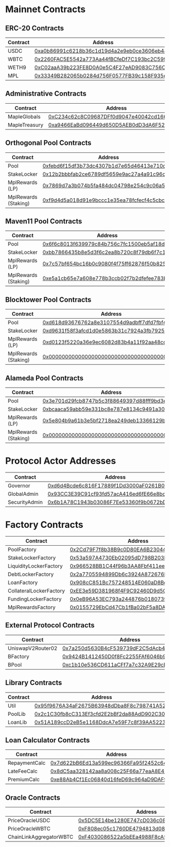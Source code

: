 # Mainnet Contracts

## ERC-20 Contracts

| Contract | Address |
| -------- | ------- |
| USDC  | [0xa0b86991c6218b36c1d19d4a2e9eb0ce3606eb48](https://etherscan.io/address/0xa0b86991c6218b36c1d19d4a2e9eb0ce3606eb48) |
| WBTC  | [0x2260FAC5E5542a773Aa44fBCfeDf7C193bc2C599](https://etherscan.io/address/0x2260FAC5E5542a773Aa44fBCfeDf7C193bc2C599) |
| WETH9 | [0xC02aaA39b223FE8D0A0e5C4F27eAD9083C756Cc2](https://etherscan.io/address/0xC02aaA39b223FE8D0A0e5C4F27eAD9083C756Cc2) |
| MPL   | [0x33349B282065b0284d756F0577FB39c158F935e6](https://etherscan.io/address/0x33349B282065b0284d756F0577FB39c158F935e6) |

## Administrative Contracts

| Contract | Address |
| -------- | ------- |
| MapleGlobals      | [0xC234c62c8C09687DFf0d9047e40042cd166F3600](https://etherscan.io/address/0xC234c62c8C09687DFf0d9047e40042cd166F3600) |
| MapleTreasury     | [0xa9466EaBd096449d650D5AEB0dD3dA6F52FD0B19](https://etherscan.io/address/0xa9466EaBd096449d650D5AEB0dD3dA6F52FD0B19) |

## Orthogonal Pool Contracts

| Contract | Address |
| -------- | ------- |
| Pool                 | [0xfebd6f15df3b73dc4307b1d7e65d46413e710c27](https://etherscan.io/address/0xfebd6f15df3b73dc4307b1d7e65d46413e710c27) |
| StakeLocker          | [0x12b2bbbfab2ce6789df5659e9ac27a4a91c96c5c](https://etherscan.io/address/0x12b2bbbfab2ce6789df5659e9ac27a4a91c96c5c) |
| MplRewards (LP)      | [0x7869d7a3b074b5fa484dc04798e254c9c06a5e90](https://etherscan.io/address/0x7869d7a3b074b5fa484dc04798e254c9c06a5e90) |
| MplRewards (Staking) | [0xf9d4d5a018d91e9bccc1e35ea78fcfecf4c5cbca](https://etherscan.io/address/0xf9d4d5a018d91e9bccc1e35ea78fcfecf4c5cbca) |

## Maven11 Pool Contracts

| Contract | Address |
| -------- | ------- |
| Pool                 | [0x6f6c8013f639979c84b756c7fc1500eb5af18dc4](https://etherscan.io/address/0x6f6c8013f639979c84b756c7fc1500eb5af18dc4) |
| StakeLocker          | [0xbb7866435b8e5d3f6c2ea8b720c8f79db6f7c1b4](https://etherscan.io/address/0xbb7866435b8e5d3f6c2ea8b720c8f79db6f7c1b4) |
| MplRewards (LP)      | [0x7c57bf654bc16b0c9080f4f75ff62876f50b8259](https://etherscan.io/address/0x7c57bf654bc16b0c9080f4f75ff62876f50b8259) |
| MplRewards (Staking) | [0xe5a1cb65e7a608e778b3ccb02f7b2dfefee783b4](https://etherscan.io/address/0xe5a1cb65e7a608e778b3ccb02f7b2dfefee783b4) |

## Blocktower Pool Contracts

| Contract | Address |
| -------- | ------- |
| Pool                 | [0xd618d93676762a8e3107554d9adbff7dfd7fbf47](https://etherscan.io/address/0xd618d93676762a8e3107554d9adbff7dfd7fbf47) |
| StakeLocker          | [0xd9631f58f3afcd1d0e5863b31c7924a3fb79253d](https://etherscan.io/address/0xd9631f58f3afcd1d0e5863b31c7924a3fb79253d) |
| MplRewards (LP)      | [0xd0123f5220a36e9ec6082d83b4a11f92aa48ccd0](https://etherscan.io/address/0xd0123f5220a36e9ec6082d83b4a11f92aa48ccd0) |
| MplRewards (Staking) | [0x0000000000000000000000000000000000000000](https://etherscan.io/address/0x0000000000000000000000000000000000000000) |

## Alameda Pool Contracts

| Contract | Address |
| -------- | ------- |
| Pool                 | [0x3e701d29fcb8747b5c3f88649397d88fff9bd3e9](https://etherscan.io/address/0x3e701d29fcb8747b5c3f88649397d88fff9bd3e9) |
| StakeLocker          | [0xbcaaca59abb59e331bc8e787e8134c9491a30766](https://etherscan.io/address/0xbcaaca59abb59e331bc8e787e8134c9491a30766) |
| MplRewards (LP)      | [0x5e804b9a61b3e5bf2718ea249deb13366129b7de](https://etherscan.io/address/0x5e804b9a61b3e5bf2718ea249deb13366129b7de) |
| MplRewards (Staking) | [0x0000000000000000000000000000000000000000](https://etherscan.io/address/0x0000000000000000000000000000000000000000) |

# Protocol Actor Addresses

| Contract | Address |
| -------- | ------- |
| Governor      | [0xd6d4Bcde6c816F17889f1Dd3000aF0261B03a196](https://etherscan.io/address/0xd6d4Bcde6c816F17889f1Dd3000aF0261B03a196) |
| GlobalAdmin   | [0x93CC3E39C91cf93fd57acA416ed6fE66e8bdD573](https://etherscan.io/address/0x93CC3E39C91cf93fd57acA416ed6fE66e8bdD573) |
| SecurityAdmin | [0x6b1A78C1943b03086F7Ee53360f9b0672bD60818](https://etherscan.io/address/0x6b1A78C1943b03086F7Ee53360f9b0672bD60818) |

# Factory Contracts

| Contract | Address |
| -------- | ------- |
| PoolFactory             | [0x2Cd79F7f8b38B9c0D80EA6B230441841A31537eC](https://etherscan.io/address/0x2Cd79F7f8b38B9c0D80EA6B230441841A31537eC) |
| StakeLockerFactory      | [0x53a597A4730Eb02095dD798B203Dcc306348B8d6](https://etherscan.io/address/0x53a597A4730Eb02095dD798B203Dcc306348B8d6) |
| LiquidityLockerFactory  | [0x966528BB1C44f96b3AA8Fbf411ee896116b068C9](https://etherscan.io/address/0x966528BB1C44f96b3AA8Fbf411ee896116b068C9) |
| DebtLockerFactory       | [0x2a7705594899Db6c3924A872676E54f041d1f9D8](https://etherscan.io/address/0x2a7705594899Db6c3924A872676E54f041d1f9D8) |
| LoanFactory             | [0x908cC851Bc757248514E060aD8Bd0a03908308ee](https://etherscan.io/address/0x908cC851Bc757248514E060aD8Bd0a03908308ee) |
| CollateralLockerFactory | [0xEE3e59D381968f4F9C92460D9d5Cfcf5d3A67987](https://etherscan.io/address/0xEE3e59D381968f4F9C92460D9d5Cfcf5d3A67987) |
| FundingLockerFactory    | [0x0eB96A53EC793a244876b018073f33B23000F25b](https://etherscan.io/address/0x0eB96A53EC793a244876b018073f33B23000F25b) |
| MplRewardsFactory       | [0x0155729EbCd47Cb1fBa02bF5a8DA20FaF3860535](https://etherscan.io/address/0x0155729EbCd47Cb1fBa02bF5a8DA20FaF3860535) |

## External Protocol Contracts

| Contract | Address |
| -------- | ------- |
| UniswapV2Router02 | [0x7a250d5630B4cF539739dF2C5dAcb4c659F2488D](https://etherscan.io/address/0x7a250d5630B4cF539739dF2C5dAcb4c659F2488D) |
| BFactory          | [0x9424B1412450D0f8Fc2255FAf6046b98213B76Bd](https://etherscan.io/address/0x9424B1412450D0f8Fc2255FAf6046b98213B76Bd) |
| BPool             | [0xc1b10e536CD611aCFf7a7c32A9E29cE6A02Ef6ef](https://etherscan.io/address/0xc1b10e536CD611aCFf7a7c32A9E29cE6A02Ef6ef) |

## Library Contracts
| Contract | Address |
| -------- | ------- |
| Util    | [0x95f9676A34aF2675B63948dDba8F8c798741A52a](https://etherscan.io/address/0x95f9676A34aF2675B63948dDba8F8c798741A52a) |
| PoolLib | [0x2c1C30fb8cC313Ef3cfd2E2bBf2da88AdD902C30](https://etherscan.io/address/0x2c1C30fb8cC313Ef3cfd2E2bBf2da88AdD902C30) |
| LoanLib | [0x51A189ccD2eB5e1168DdcA7e59F7c8f39AA52232](https://etherscan.io/address/0x51A189ccD2eB5e1168DdcA7e59F7c8f39AA52232) |

## Loan Calculator Contracts

| Contract | Address |
| -------- | ------- |
| RepaymentCalc | [0x7d622bB6Ed13a599ec96366Fa95f2452c64ce602](https://etherscan.io/address/0x7d622bB6Ed13a599ec96366Fa95f2452c64ce602) |
| LateFeeCalc   | [0x8dC5aa328142aa8a008c25F66a77eaA8E4B46f3c](https://etherscan.io/address/0x8dC5aa328142aa8a008c25F66a77eaA8E4B46f3c) |
| PremiumCalc   | [0xe88Ab4Cf1Ec06840d16feD69c964aD9DAFf5c6c2](https://etherscan.io/address/0xe88Ab4Cf1Ec06840d16feD69c964aD9DAFf5c6c2) |

## Oracle Contracts

| Contract | Address |
| -------- | ------- |
| PriceOracleUSDC         | [0x5DC5E14be1280E747cD036c089C96744EBF064E7](https://etherscan.io/address/0x5DC5E14be1280E747cD036c089C96744EBF064E7) |
| PriceOracleWBTC         | [0xF808ec05c1760DE4794813d08d2Bf1E16e7ECD0B](https://etherscan.io/address/0xF808ec05c1760DE4794813d08d2Bf1E16e7ECD0B) |
| ChainLinkAggregatorWBTC | [0xF4030086522a5bEEa4988F8cA5B36dbC97BeE88c](https://etherscan.io/address/0xF4030086522a5bEEa4988F8cA5B36dbC97BeE88c) |
